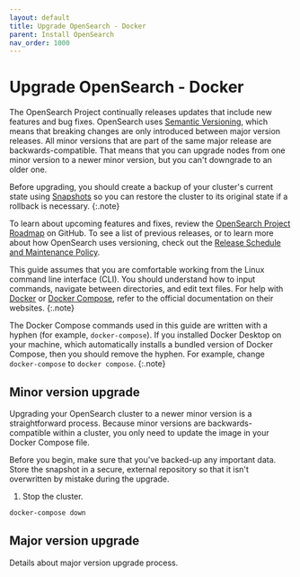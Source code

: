 ```yaml
---
layout: default
title: Upgrade OpenSearch - Docker
parent: Install OpenSearch
nav_order: 1000
---
```


# Upgrade OpenSearch - Docker

The OpenSearch Project continually releases updates that include new features and bug fixes. OpenSearch uses [Semantic Versioning](https://semver.org/), which means that breaking changes are only introduced between major version releases. All minor versions that are part of the same major release are backwards-compatible. That means that you can upgrade nodes from one minor version to a newer minor version, but you can't downgrade to an older one.

Before upgrading, you should create a backup of your cluster's current state using [Snapshots]({{site.url}}{{site.baseurl}}/opensearch/snapshots/index/) so you can restore the cluster to its original state if a rollback is necessary.
{:.note}

To learn about upcoming features and fixes, review the [OpenSearch Project Roadmap](https://github.com/orgs/opensearch-project/projects/1) on GitHub. To see a list of previous releases, or to learn more about how OpenSearch uses versioning, check out the [Release Schedule and Maintenance Policy]({{site.url}}/releases.html).

This guide assumes that you are comfortable working from the Linux command line interface (CLI). You should understand how to input commands, navigate between directories, and edit text files. For help with [Docker](https://www.docker.com/) or [Docker Compose](https://github.com/docker/compose), refer to the official documentation on their websites.
{:.note}

The Docker Compose commands used in this guide are written with a hyphen (for example, `docker-compose`). If you installed Docker Desktop on your machine, which automatically installs a bundled version of Docker Compose, then you should remove the hyphen. For example, change `docker-compose` to `docker compose`.
{:.note}

## Minor version upgrade

Upgrading your OpenSearch cluster to a newer minor version is a straightforward process. Because minor versions are backwards-compatible within a cluster, you only need to update the image in your Docker Compose file.

Before you begin, make sure that you've backed-up any important data. Store the snapshot in a secure, external repository so that it isn't overwritten by mistake during the upgrade.

1. Stop the cluster.
```bash
docker-compose down
```

## Major version upgrade

Details about major version upgrade process.